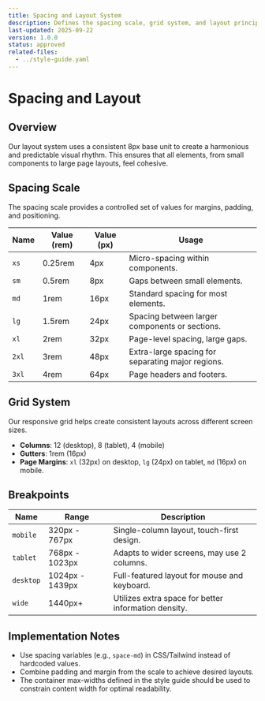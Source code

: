 ```yaml
---
title: Spacing and Layout System
description: Defines the spacing scale, grid system, and layout principles for the Beer Game simulation.
last-updated: 2025-09-22
version: 1.0.0
status: approved
related-files:
  - ../style-guide.yaml
---
```


# Spacing and Layout

## Overview
Our layout system uses a consistent 8px base unit to create a harmonious and predictable visual rhythm. This ensures that all elements, from small components to large page layouts, feel cohesive.

## Spacing Scale
The spacing scale provides a controlled set of values for margins, padding, and positioning.

| Name | Value (rem) | Value (px) | Usage |
|---|---|---|---|
| `xs` | 0.25rem | 4px | Micro-spacing within components. |
| `sm` | 0.5rem | 8px | Gaps between small elements. |
| `md` | 1rem | 16px | Standard spacing for most elements. |
| `lg` | 1.5rem | 24px | Spacing between larger components or sections. |
| `xl` | 2rem | 32px | Page-level spacing, large gaps. |
| `2xl` | 3rem | 48px | Extra-large spacing for separating major regions. |
| `3xl` | 4rem | 64px | Page headers and footers. |

## Grid System
Our responsive grid helps create consistent layouts across different screen sizes.

- **Columns**: 12 (desktop), 8 (tablet), 4 (mobile)
- **Gutters**: 1rem (16px)
- **Page Margins**: `xl` (32px) on desktop, `lg` (24px) on tablet, `md` (16px) on mobile.

## Breakpoints

| Name | Range | Description |
|---|---|---|
| `mobile` | 320px - 767px | Single-column layout, touch-first design. |
| `tablet` | 768px - 1023px | Adapts to wider screens, may use 2 columns. |
| `desktop` | 1024px - 1439px | Full-featured layout for mouse and keyboard. |
| `wide` | 1440px+ | Utilizes extra space for better information density. |

## Implementation Notes
- Use spacing variables (e.g., `space-md`) in CSS/Tailwind instead of hardcoded values.
- Combine padding and margin from the scale to achieve desired layouts.
- The container max-widths defined in the style guide should be used to constrain content width for optimal readability.
